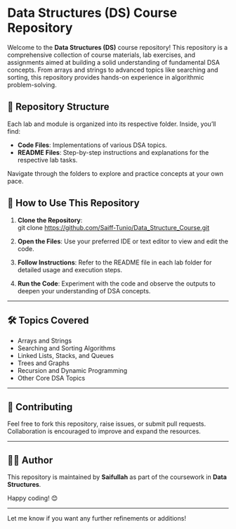 # Data Structures (DS) Course Repository

Welcome to the **Data Structures (DS)** course repository! This repository is a comprehensive collection of course materials, lab exercises, and assignments aimed at building a solid understanding of fundamental DSA concepts. From arrays and strings to advanced topics like searching and sorting, this repository provides hands-on experience in algorithmic problem-solving.


## 📁 Repository Structure
Each lab and module is organized into its respective folder. Inside, you’ll find:  
- **Code Files**: Implementations of various DSA topics.  
- **README Files**: Step-by-step instructions and explanations for the respective lab tasks.  

Navigate through the folders to explore and practice concepts at your own pace.


## 🚀 How to Use This Repository
1. **Clone the Repository**:  
   git clone https://github.com/Saiff-Tunio/Data_Structure_Course.git
   
3. **Open the Files**: Use your preferred IDE or text editor to view and edit the code.  
4. **Follow Instructions**: Refer to the README file in each lab folder for detailed usage and execution steps.  
5. **Run the Code**: Experiment with the code and observe the outputs to deepen your understanding of DSA concepts.

---

## 🛠 Topics Covered
- Arrays and Strings  
- Searching and Sorting Algorithms  
- Linked Lists, Stacks, and Queues  
- Trees and Graphs  
- Recursion and Dynamic Programming  
- Other Core DSA Topics  

---

## 🤝 Contributing
Feel free to fork this repository, raise issues, or submit pull requests. Collaboration is encouraged to improve and expand the resources.

---

## 👨‍💻 Author
This repository is maintained by **Saifullah** as part of the coursework in **Data Structures**.  

Happy coding! 😊  

---

Let me know if you want any further refinements or additions!
